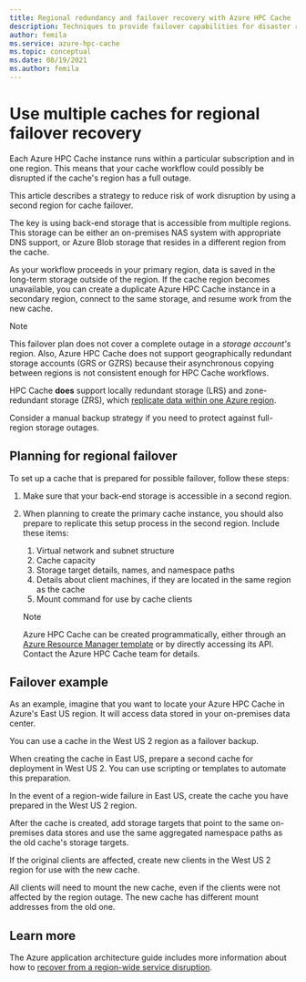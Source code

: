 ```yaml
---
title: Regional redundancy and failover recovery with Azure HPC Cache
description: Techniques to provide failover capabilities for disaster recovery with Azure HPC Cache 
author: femila
ms.service: azure-hpc-cache
ms.topic: conceptual
ms.date: 08/19/2021
ms.author: femila
---
```


# Use multiple caches for regional failover recovery

Each Azure HPC Cache instance runs within a particular subscription and in one region. This means that your cache workflow could possibly be disrupted if the cache's region has a full outage.

This article describes a strategy to reduce risk of work disruption by using a second region for cache failover.

The key is using back-end storage that is accessible from multiple regions. This storage can be either an on-premises NAS system with appropriate DNS support, or Azure Blob storage that resides in a different region from the cache.

As your workflow proceeds in your primary region, data is saved in the long-term storage outside of the region. If the cache region becomes unavailable, you can create a duplicate Azure HPC Cache instance in a secondary region, connect to the same storage, and resume work from the new cache.

> [!NOTE]
> This failover plan does not cover a complete outage in a *storage account's* region. Also, Azure HPC Cache does not support geographically redundant storage accounts (GRS or GZRS) because their asynchronous copying between regions is not consistent enough for HPC Cache workflows.
>
> HPC Cache **does** support locally redundant storage (LRS) and zone-redundant storage (ZRS), which [replicate data within one Azure region](../storage/common/storage-redundancy.md#redundancy-in-the-primary-region).
>
> Consider a manual backup strategy if you need to protect against full-region storage outages.

## Planning for regional failover

To set up a cache that is prepared for possible failover, follow these steps:

1. Make sure that your back-end storage is accessible in a second region.
1. When planning to create the primary cache instance, you should also prepare to replicate this setup process in the second region. Include these items:

   1. Virtual network and subnet structure
   1. Cache capacity
   1. Storage target details, names, and namespace paths
   1. Details about client machines, if they are located in the same region as the cache
   1. Mount command for use by cache clients

   > [!NOTE]
   > Azure HPC Cache can be created programmatically, either through an [Azure Resource Manager template](../azure-resource-manager/templates/overview.md) or by directly accessing its API. Contact the Azure HPC Cache team for details.

## Failover example

As an example, imagine that you want to locate your Azure HPC Cache in Azure's East US region. It will access data stored in your on-premises data center.

You can use a cache in the West US 2 region as a failover backup.

When creating the cache in East US, prepare a second cache for deployment in West US 2. You can use scripting or templates to automate this preparation.

In the event of a region-wide failure in East US, create the cache you have prepared in the West US 2 region.

After the cache is created, add storage targets that point to the same on-premises data stores and use the same aggregated namespace paths as the old cache's storage targets.

If the original clients are affected, create new clients in the West US 2 region for use with the new cache.

All clients will need to mount the new cache, even if the clients were not affected by the region outage. The new cache has different mount addresses from the old one.

## Learn more

The Azure application architecture guide includes more information about how to [recover from a region-wide service disruption](/azure/architecture/resiliency/recovery-loss-azure-region).
